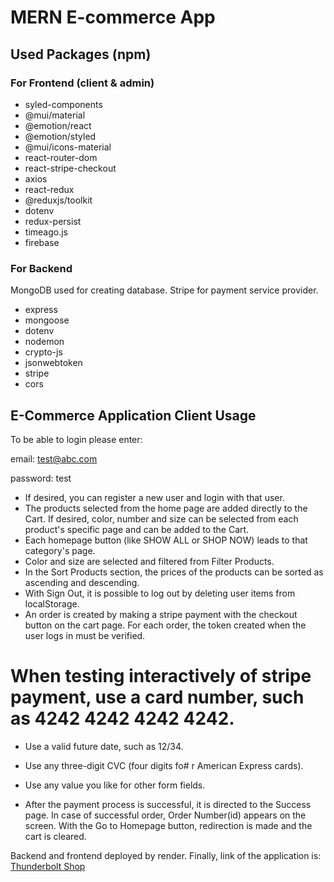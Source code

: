 # MERN E-commerce App

## Used Packages (npm)

### For Frontend (client & admin)

- syled-components
- @mui/material
- @emotion/react
- @emotion/styled
- @mui/icons-material
- react-router-dom
- react-stripe-checkout
- axios
- react-redux
- @reduxjs/toolkit
- dotenv
- redux-persist
- timeago.js
- firebase

### For Backend

MongoDB used for creating database.
Stripe for payment service provider.

- express
- mongoose
- dotenv
- nodemon
- crypto-js
- jsonwebtoken
- stripe
- cors

## E-Commerce Application Client Usage

To be able to login please enter:

email: test@abc.com

password: test

- If desired, you can register a new user and login with that user.
- The products selected from the home page are added directly to the Cart. If desired, color, number and size can be selected from each product's specific page and can be added to the Cart.
- Each homepage button (like SHOW ALL or SHOP NOW) leads to that category's page.
- Color and size are selected and filtered from Filter Products.
- In the Sort Products section, the prices of the products can be sorted as ascending and descending.
- With Sign Out, it is possible to log out by deleting user items from localStorage.
- An order is created by making a stripe payment with the checkout button on the cart page. For each order, the token created when the user logs in must be verified.

# When testing interactively of stripe payment, use a card number, such as 4242 4242 4242 4242.

- Use a valid future date, such as 12/34.
- Use any three-digit CVC (four digits fo# r American Express cards).
- Use any value you like for other form fields.

- After the payment process is successful, it is directed to the Success page. In case of successful order, Order Number(id) appears on the screen. With the Go to Homepage button, redirection is made and the cart is cleared.

Backend and frontend deployed by render. 
Finally, link of the application is: 
[Thunderbolt Shop](https://e-commerce-mern-with-redux.onrender.com/)
